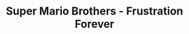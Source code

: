 ---
layout: video
series: Mike and Bootsy
episode: 31
title: Super Mario Brothers - Frustration Forever
permalink: /mike-and-bootsy/episode-31
video_info:
  - youtube;YouTube;Fb53Bj4T__8
release_date: 2016-08-17
platforms:
  - Nintendo Entertainment System
short_platforms:
  - NES
thumbnails:
games:
  - Super Mario Bros. Frustration Forever
current_description: |
  Mike and Bootsy play an NES mod called Super Mario Brothers - Frustration Forever WITHOUT the use of save states. Super Mario Brothers - Frustration played on an NES cartridge.
---